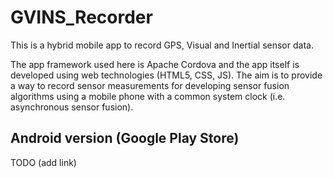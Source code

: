 # GVINS_Recorder
This is a hybrid mobile app to record GPS, Visual and Inertial sensor data.

The app framework used here is Apache Cordova and the app itself is developed using web technologies (HTML5, CSS, JS). The aim is to provide a way to record sensor measurements for developing sensor fusion algorithms using a mobile phone with a common system clock (i.e. asynchronous sensor fusion).

## Android version (Google Play Store)
TODO (add link)


